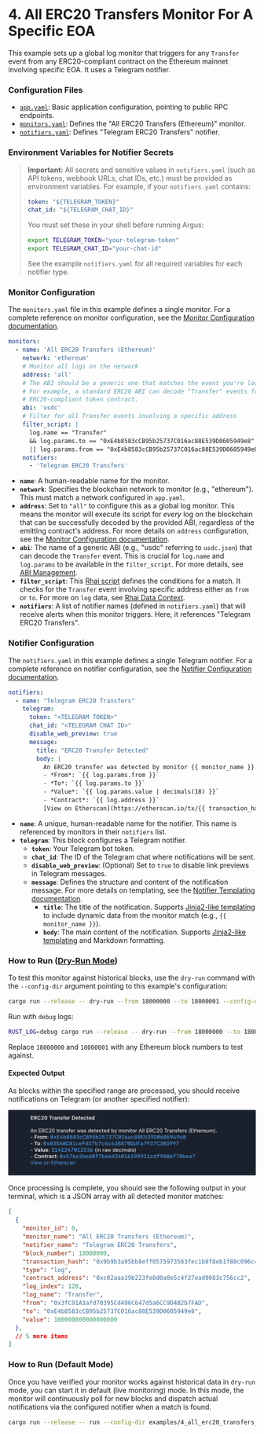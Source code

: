 # 4. All ERC20 Transfers Monitor For A Specific EOA

This example sets up a global log monitor that triggers for any `Transfer` event from any ERC20-compliant contract on the Ethereum mainnet involving specific EOA. It uses a Telegram notifier.

### Configuration Files

- [`app.yaml`](../../docs/src/user_guide/config_app.md): Basic application configuration, pointing to public RPC endpoints.
- [`monitors.yaml`](../../docs/src/user_guide/config_monitors.md): Defines the "All ERC20 Transfers (Ethereum)" monitor.
- [`notifiers.yaml`](../../docs/src/user_guide/config_notifiers.md): Defines "Telegram ERC20 Transfers" notifier.

### Environment Variables for Notifier Secrets

> **Important:** All secrets and sensitive values in `notifiers.yaml` (such as API tokens, webhook URLs, chat IDs, etc.) must be provided as environment variables.
> For example, if your `notifiers.yaml` contains:
>
> ```yaml
> token: "${TELEGRAM_TOKEN}"
> chat_id: "${TELEGRAM_CHAT_ID}"
> ```
>
> You must set these in your shell before running Argus:
>
> ```sh
> export TELEGRAM_TOKEN="your-telegram-token"
> export TELEGRAM_CHAT_ID="your-chat-id"
> ```
>
> See the example `notifiers.yaml` for all required variables for each notifier type.

### Monitor Configuration

The `monitors.yaml` file in this example defines a single monitor. For a complete reference on monitor configuration, see the [Monitor Configuration documentation](../../docs/src/user_guide/config_monitors.md).

```yaml
monitors:
  - name: 'All ERC20 Transfers (Ethereum)'
    network: 'ethereum'
    # Monitor all logs on the network
    address: 'all' 
    # The ABI should be a generic one that matches the event you're looking for.
    # For example, a standard ERC20 ABI can decode "Transfer" events from any
    # ERC20-compliant token contract.
    abi: 'usdc'
    # Filter for all Transfer events involving a specific address
    filter_script: |
      log.name == "Transfer" 
      && log.params.to == "0xE4b8583cCB95b25737C016ac88E539D0605949e8" 
      || log.params.from == "0xE4b8583cCB95b25737C016ac88E539D0605949e8"
    notifiers:
      - 'Telegram ERC20 Transfers'
```

- **`name`**: A human-readable name for the monitor.
- **`network`**: Specifies the blockchain network to monitor (e.g., "ethereum"). This must match a network configured in `app.yaml`.
- **`address`**: Set to `"all"` to configure this as a global log monitor. This means the monitor will execute its script for *every* log on the blockchain that can be successfully decoded by the provided ABI, regardless of the emitting contract's address. For more details on `address` configuration, see the [Monitor Configuration documentation](../../docs/src/user_guide/config_monitors.md#monitor-fields).
- **`abi`**: The name of a generic ABI (e.g., "usdc" referring to `usdc.json`) that can decode the `Transfer` event. This is crucial for `log.name` and `log.params` to be available in the `filter_script`. For more details, see [ABI Management](../../docs/src/user_guide/config_abis.md).
- **`filter_script`**: This [Rhai script](../../docs/src/user_guide/rhai_scripts.md) defines the conditions for a match. It checks for the `Transfer` event involving specific address either as `from` or `to`. For more on `log` data, see [Rhai Data Context](../../docs/src/user_guide/rhai_context.md#the-log-object-decoded-event-log).
- **`notifiers`**: A list of notifier names (defined in `notifiers.yaml`) that will receive alerts when this monitor triggers. Here, it references "Telegram ERC20 Transfers".

### Notifier Configuration

The `notifiers.yaml` in this example defines a single Telegram notifier. For a complete reference on notifier configuration, see the [Notifier Configuration documentation](../../docs/src/user_guide/config_notifiers.md).

```yaml
notifiers:
  - name: "Telegram ERC20 Transfers"
    telegram:
      token: "<TELEGRAM TOKEN>"
      chat_id: "<TELEGRAM CHAT ID>"
      disable_web_preview: true
      message:
        title: "ERC20 Transfer Detected"
        body: |
          An ERC20 transfer was detected by monitor {{ monitor_name }}.
          - *From*: `{{ log.params.from }}`
          - *To*: `{{ log.params.to }}`
          - *Value*: `{{ log.params.value | decimals(18) }}`
          - *Contract*: `{{ log.address }}`
          [View on Etherscan](https://etherscan.io/tx/{{ transaction_hash }})
```

-   **`name`**: A unique, human-readable name for the notifier. This name is referenced by monitors in their `notifiers` list.
-   **`telegram`**: This block configures a Telegram notifier.
    -   **`token`**: Your Telegram bot token.
    -   **`chat_id`**: The ID of the Telegram chat where notifications will be sent.
    -   **`disable_web_preview`**: (Optional) Set to `true` to disable link previews in Telegram messages.
    -   **`message`**: Defines the structure and content of the notification message. For more details on templating, see the [Notifier Templating documentation](../../docs/src/user_guide/notifier_templating.md).
        -   **`title`**: The title of the notification. Supports [Jinja2-like templating](https://docs.rs/minijinja/latest/minijinja/) to include dynamic data from the monitor match (e.g., `{{ monitor_name }}`).
        -   **`body`**: The main content of the notification. Supports [Jinja2-like templating](https://docs.rs/minijinja/latest/minijinja/) and Markdown formatting.

### How to Run ([Dry-Run Mode](../../docs/src/operations/cli.md#dry-run-mode))

To test this monitor against historical blocks, use the `dry-run` command with the `--config-dir` argument pointing to this example's configuration:

```bash
cargo run --release -- dry-run --from 18000000 --to 18000001 --config-dir examples/4_all_erc20_transfers_for_eoa/
```

Run with `debug` logs:

```bash
RUST_LOG=debug cargo run --release -- dry-run --from 18000000 --to 18000001 --config-dir examples/4_all_erc20_transfers_for_eoa/
```

Replace `18000000` and `18000001` with any Ethereum block numbers to test against.

#### Expected Output

As blocks within the specified range are processed, you should receive
notifications on Telegram (or another specified notifier):

![Sample notification output (Telegram)](image.png)

Once processing is complete, you should see the following output in your
terminal, which is a JSON array with all detected monitor matches:

```json
[
  {
    "monitor_id": 0,
    "monitor_name": "All ERC20 Transfers (Ethereum)",
    "notifier_name": "Telegram ERC20 Transfers",
    "block_number": 18000000,
    "transaction_hash": "0x9b9b3a95bb8eff0575973583fec1b8f8eb1f88c096c45b63553378cc7f82ef94",
    "type": "log",
    "contract_address": "0xc02aaa39b223fe8d0a0e5c4f27ead9083c756cc2",
    "log_index": 128,
    "log_name": "Transfer",
    "from": "0x3fC91A3afd70395Cd496C647d5a6CC9D4B2b7FAD",
    "to": "0xE4b8583cCB95b25737C016ac88E539D0605949e8",
    "value": 100000000000000000
  },
  // 5 more items
]
```

### How to Run (Default Mode)

Once you have verified your monitor works against historical data in `dry-run` mode, you can start it in default (live monitoring) mode. In this mode, the monitor will continuously poll for new blocks and dispatch actual notifications via the configured notifier when a match is found.

```bash
cargo run --release -- run --config-dir examples/4_all_erc20_transfers_for_eoa
```
